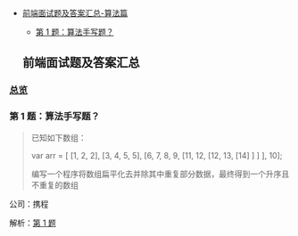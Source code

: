- [前端面试题及答案汇总-算法篇](#%E5%89%8D%E7%AB%AF%E9%9D%A2%E8%AF%95%E9%A2%98%E5%8F%8A%E7%AD%94%E6%A1%88%E6%B1%87%E6%80%BB)
  - [第 1 题：算法手写题？](#%E7%AC%AC-1-%E9%A2%98%E7%AE%97%E6%B3%95%E6%89%8B%E5%86%99%E9%A2%98)


  ## 前端面试题及答案汇总

### [总览](https://github.com/lotosv2010/front-end-summary/issues?q=is%3Aopen+is%3Aissue+label%3AAlgorithm+label%3Ainterview)

### 第 1 题：算法手写题？

> 已知如下数组：
>
 > var arr = [ [1, 2, 2], [3, 4, 5, 5], [6, 7, 8, 9, [11, 12, [12, 13, [14] ] ] ], 10];
>
> 编写一个程序将数组扁平化去并除其中重复部分数据，最终得到一个升序且不重复的数组

公司：携程

解析：[第 1 题](https://github.com/lotosv2010/front-end-summary/issues/37)

<br/>
